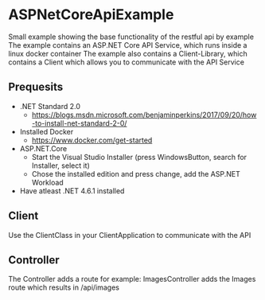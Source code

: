 # ASPNetCoreApiExample
Small example showing the base functionality of the restful api by example
The example contains an ASP.NET Core API Service, which runs inside a linux docker container
The example also contains a Client-Library, which contains a Client which allows you to communicate with the API Service

## Prequesits
* .NET Standard 2.0
  * https://blogs.msdn.microsoft.com/benjaminperkins/2017/09/20/how-to-install-net-standard-2-0/
* Installed Docker 
  * https://www.docker.com/get-started 
* ASP.NET.Core
  * Start the Visual Studio Installer (press WindowsButton, search for Installer, select it) 
  * Chose the installed edition and press change, add the ASP.NET Workload
* Have atleast .NET 4.6.1 installed

## Client
Use the ClientClass in your ClientApplication to communicate with the API

## Controller
The Controller adds a route for example: ImagesController adds the Images route which results in /api/images


